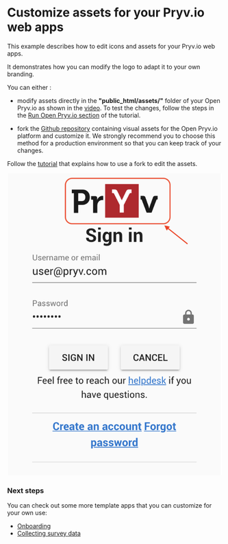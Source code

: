 # Customize assets for your Pryv.io web apps

This example describes how to edit icons and assets for your Pryv.io web apps. 

It demonstrates how you can modify the logo to adapt it to your own branding.

You can either :
- modify assets directly in the **"public_html/assets/"** folder of your Open Pryv.io as shown in the [video](link_to_youtube_video). To test the changes, follow the steps in the [Run Open Pryv.io section](tutorial.md#run-open-pryvio) of the tutorial.

- fork the [Github repository](https://github.com/pryv/assets-open-pryv.io) containing visual assets for the Open Pryv.io platform and customize it. We strongly recommend you to choose this method for a production environment so that you can keep track of your changes. 

Follow the [tutorial](tutorial.md) that explains how to use a fork to edit the assets.

<p align="center">
    <img src="images/customize_pryv.png" alt="customize_pryv" width="500"/>
</p>

### Next steps

You can check out some more template apps that you can customize for your own use:
- [Onboarding](../onboarding)
- [Collecting survey data](../collect-survey-data)
